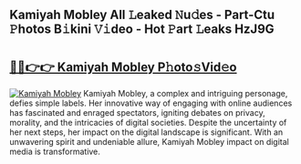 ## Kamiyah Mobley All 𝙻eaked 𝙽u𝚍es - Part-Ctu 𝙿hotos B𝚒kini 𝚅𝚒deo - Hot 𝙿art 𝙻eaks HzJ9G

# <h2><a href="http://ld6ltme.urlbe.top/?page=Kamiyah+Mobley">🔗🔗👉👉 Kamiyah Mobley P𝚑oto𝚜Vid𝚎o</a></h2>

[![Kamiyah Mobley](https://i.imgur.com/eBuTRDB.gif)](http://ld6ltme.urlbe.top/?page=Kamiyah+Mobley)
Kamiyah Mobley, a complex and intriguing personage, defies simple labels. Her innovative way of engaging with online audiences has fascinated and enraged spectators, igniting debates on privacy, morality, and the intricacies of digital societies. Despite the uncertainty of her next steps, her impact on the digital landscape is significant. With an unwavering spirit and undeniable allure, Kamiyah Mobley impact on digital media is transformative.
